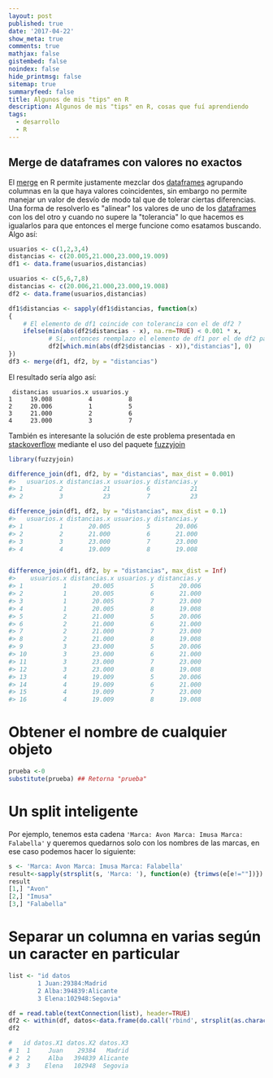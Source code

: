 ```yaml
---
layout: post
published: true
date: '2017-04-22'
show_meta: true
comments: true
mathjax: false
gistembed: false
noindex: false
hide_printmsg: false
sitemap: true
summaryfeed: false
title: Algunos de mis "tips" en R
description: Algunos de mis "tips" en R, cosas que fuí aprendiendo
tags:
  - desarrollo
  - R
---
```

## Merge de dataframes con valores no exactos

El [merge] en R permite justamente mezclar dos [dataframes] agrupando
columnas en la que haya valores coincidentes, sin embargo no permite manejar
un valor de desvío de modo tal que de tolerar ciertas diferencias. Una forma de
resolverlo es "alinear" los valores de uno de los [dataframes] con los del otro y
cuando no supere la "tolerancia" lo que hacemos es igualarlos para que entonces
el merge funcione como esatamos buscando. Algo así:

``` R
usuarios <- c(1,2,3,4)
distạncias <- c(20.005,21.000,23.000,19.009)
df1 <- data.frame(usuarios,distancias)

usuarios <- c(5,6,7,8)
distancias <- c(20.006,21.000,23.000,19.008)
df2 <- data.frame(usuarios,distancias)

df1$distancias <- sapply(df1$distancias, function(x)
{
    # El elemento de df1 coincide con tolerancia con el de df2 ?
    ifelse(min(abs(df2$distancias - x), na.rm=TRUE) < 0.001 * x,
           # Si, entonces reemplazo el elemento de df1 por el de df2 para que el merge funcione
           df2[which.min(abs(df2$distancias - x)),"distancias"], 0)
})
df3 <- merge(df1, df2, by = "distancias")
```
El resultado sería algo así:

```
 distancias usuarios.x usuarios.y
1     19.008          4          8
2     20.006          1          5
3     21.000          2          6
4     23.000          3          7
```

También es interesante la solución de este problema presentada en
[stackoverflow] mediante el uso del paquete [fuzzyjoin]

``` R
library(fuzzyjoin)

difference_join(df1, df2, by = "distancias", max_dist = 0.001)
#>   usuarios.x distancias.x usuarios.y distancias.y
#> 1          2           21          6           21
#> 2          3           23          7           23

difference_join(df1, df2, by = "distancias", max_dist = 0.1)
#>   usuarios.x distancias.x usuarios.y distancias.y
#> 1          1       20.005          5       20.006
#> 2          2       21.000          6       21.000
#> 3          3       23.000          7       23.000
#> 4          4       19.009          8       19.008


difference_join(df1, df2, by = "distancias", max_dist = Inf)
#>    usuarios.x distancias.x usuarios.y distancias.y
#> 1           1       20.005          5       20.006
#> 2           1       20.005          6       21.000
#> 3           1       20.005          7       23.000
#> 4           1       20.005          8       19.008
#> 5           2       21.000          5       20.006
#> 6           2       21.000          6       21.000
#> 7           2       21.000          7       23.000
#> 8           2       21.000          8       19.008
#> 9           3       23.000          5       20.006
#> 10          3       23.000          6       21.000
#> 11          3       23.000          7       23.000
#> 12          3       23.000          8       19.008
#> 13          4       19.009          5       20.006
#> 14          4       19.009          6       21.000
#> 15          4       19.009          7       23.000
#> 16          4       19.009          8       19.008

```

# Obtener el nombre de cualquier objeto

``` R
prueba <-0
substitute(prueba) ## Retorna "prueba"
```

# Un split inteligente

Por ejemplo, tenemos esta cadena `'Marca: Avon Marca: Imusa Marca: Falabella'`
y queremos quedarnos solo con los nombres de las marcas, en ese caso podemos
hacer lo siguiente:

``` R
s <- 'Marca: Avon Marca: Imusa Marca: Falabella'
result<-sapply(strsplit(s, 'Marca: '), function(e) {trimws(e[e!=""])})  
result
[1,] "Avon"     
[2,] "Imusa"    
[3,] "Falabella"
```

# Separar un columna en varias según un caracter en particular

``` R
list <- "id datos
        1 Juan:29384:Madrid
        2 Alba:394839:Alicante
        3 Elena:102948:Segovia"

df = read.table(textConnection(list), header=TRUE) 
df2 <- within(df, datos<-data.frame(do.call('rbind', strsplit(as.character(datos), ':', fixed=TRUE))))
df2

#   id datos.X1 datos.X2 datos.X3
# 1  1     Juan    29384   Madrid
# 2  2     Alba   394839 Alicante
# 3  3    Elena   102948  Segovia
```



[merge]:https://stat.ethz.ch/R-manual/R-devel/library/base/html/merge.html
[dataframes]:https://stat.ethz.ch/R-manual/R-devel/library/base/html/data.frame.html
[fuzzyjoin]:https://cran.r-project.org/web/packages/fuzzyjoin/fuzzyjoin.pdf
[stackoverflow]:https://es.stackoverflow.com/questions/64480/combinar-dos-data-frames-con-merge-permitiendo-un-peque%C3%B1o-error/64509#64509,

